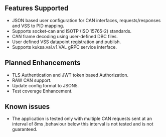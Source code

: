  ## Features Supported

- JSON based user configuration for CAN interfaces, requests/responses and VSS to PID mapping.
- Supports socket-can and ISOTP (ISO 15765-2) standards.
- CAN frame decoding using user-defined DBC files.
- User defined VSS datapoint registration and publish.
- Supports kuksa.val.v1.VAL gRPC service interface.

## Planned Enhancements

- TLS Authentication and JWT token based Authorization.
- RAW CAN support.
- Update config format to JSON5.
- Test coverage Enhancement.

## Known issues

- The application is tested only with multiple CAN requests sent at an interval of 8ms ,behaviour below this interval is not tested and is not guaranteed.
